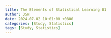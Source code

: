 ```yaml
---
title: The Elements of Statistical Learning 01
author: JSH
date: 2024-07-02 10:01:00 +0800
categories: [Study, Statistics]
tags: [Study, Statistics]
---
```


